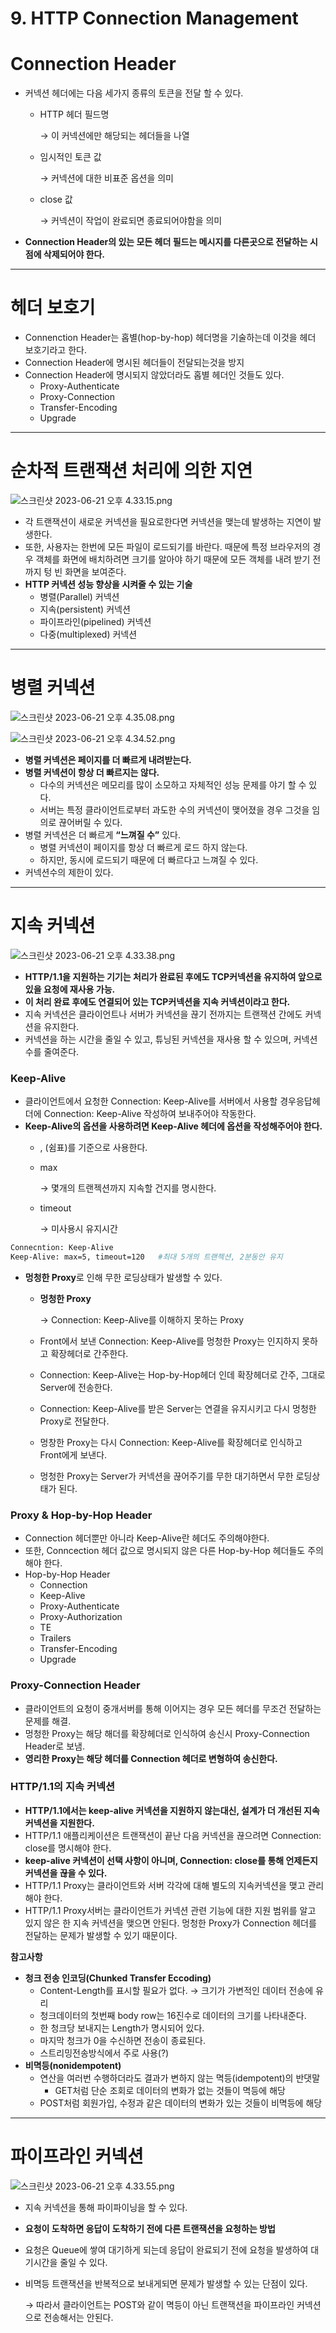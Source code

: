 # 9. HTTP Connection Management

# Connection Header

- 커넥션 헤더에는 다음 세가지 종류의 토큰을 전달 할 수 있다.
    - HTTP 헤더 필드명
        
        → 이 커넥션에만 해당되는 헤더들을 나열
        
    - 임시적인 토큰 값
        
        → 커넥션에 대한 비표준 옵션을 의미
        
    - close 값
        
        → 커넥션이 작업이 완료되면 종료되어야함을 의미
        
- **Connection Header의 있는 모든 헤더 필드는 메시지를 다른곳으로 전달하는 시점에 삭제되어야 한다.**

---

# 헤더 보호기

- Connenction Header는 홉별(hop-by-hop) 헤더명을 기술하는데 이것을 헤더 보호기라고 한다.
- Connection Header에 명시된 헤더들이 전달되는것을 방지
- Connection Header에 명시되지 않았더라도 홉별 헤더인 것들도 있다.
    - Proxy-Authenticate
    - Proxy-Connection
    - Transfer-Encoding
    - Upgrade

---

# 순차적 트랜잭션 처리에 의한 지연

![스크린샷 2023-06-21 오후 4.33.15.png](9%20HTTP%20Connection%20Management%20fe54bcd2b476490ea18810ba184a88d0/%25EC%258A%25A4%25ED%2581%25AC%25EB%25A6%25B0%25EC%2583%25B7_2023-06-21_%25EC%2598%25A4%25ED%259B%2584_4.33.15.png)

- 각 트랜잭션이 새로운 커넥션을 필요로한다면 커넥션을 맺는데 발생하는 지연이 발생한다.
- 또한, 사용자는 한번에 모든 파일이 로드되기를 바란다. 때문에 특정 브라우저의 경우 객체를 화면에 배치하려면 크기를 알아야 하기 때문에 모든 객체를 내려 받기 전까지 텅 빈 화면을 보여준다.
- **HTTP 커넥션 성능 향상을 시켜줄 수 있는 기술**
    - 병렬(Parallel) 커넥션
    - 지속(persistent) 커넥션
    - 파이프라인(pipelined) 커넥션
    - 다중(multiplexed) 커넥션

---

# 병렬 커넥션

![스크린샷 2023-06-21 오후 4.35.08.png](9%20HTTP%20Connection%20Management%20fe54bcd2b476490ea18810ba184a88d0/%25EC%258A%25A4%25ED%2581%25AC%25EB%25A6%25B0%25EC%2583%25B7_2023-06-21_%25EC%2598%25A4%25ED%259B%2584_4.35.08.png)

![스크린샷 2023-06-21 오후 4.34.52.png](9%20HTTP%20Connection%20Management%20fe54bcd2b476490ea18810ba184a88d0/%25EC%258A%25A4%25ED%2581%25AC%25EB%25A6%25B0%25EC%2583%25B7_2023-06-21_%25EC%2598%25A4%25ED%259B%2584_4.34.52.png)

- **병렬 커넥션은 페이지를 더 빠르게 내려받는다.**
- **병렬 커넥션이 항상 더 빠르지는 않다.**
    - 다수의 커넥션은 메모리를 많이 소모하고 자체적인 성능 문제를 야기 할 수 있다.
    - 서버는 특정 클라이언트로부터 과도한 수의 커넥션이 맺어졌을 경우 그것을 임의로 끊어버릴 수 있다.
- 병렬 커넥션은 더 빠르게 **“**느껴질 수**”** 있다.
    - 병렬 커넥션이 페이지를 항상 더 빠르게 로드 하지 않는다.
    - 하지만, 동시에 로드되기 때문에 더 빠르다고 느껴질 수 있다.
- 커넥션수의 제한이 있다.

---

# 지속 커넥션

![스크린샷 2023-06-21 오후 4.33.38.png](9%20HTTP%20Connection%20Management%20fe54bcd2b476490ea18810ba184a88d0/%25EC%258A%25A4%25ED%2581%25AC%25EB%25A6%25B0%25EC%2583%25B7_2023-06-21_%25EC%2598%25A4%25ED%259B%2584_4.33.38.png)

- **HTTP/1.1을 지원하는 기기는 처리가 완료된 후에도 TCP커넥션을 유지하여 앞으로 있을 요청에 재사용 가능.**
- **이 처리 완료 후에도 연결되어 있는 TCP커넥션을 지속 커넥션이라고 한다.**
- 지속 커넥션은 클라이언트나 서버가 커넥션을 끊기 전까지는 트랜잭션 간에도 커넥션을 유지한다.
- 커넥션을 하는 시간을 줄일 수 있고, 튜닝된 커넥션을 재사용 할 수 있으며, 커넥션수를 줄여준다.

### Keep-Alive

- 클라이언트에서 요청한 Connection: Keep-Alive를 서버에서 사용할 경우응답헤더에 
Connection: Keep-Alive 작성하여 보내주어야 작동한다.
- **Keep-Alive의 옵션을 사용하려면 Keep-Alive 헤더에 옵션을 작성해주어야 한다.**
    - , (쉼표)를 기준으로 사용한다.
    - max
        
        → 몇개의 트랜젝션까지 지속할 건지를 명시한다.
        
    - timeout
        
        → 미사용시 유지시간
        

```bash
Connecntion: Keep-Alive
Keep-Alive: max=5, timeout=120   #최대 5개의 트랜젝션, 2분동안 유지
```

- **멍청한 Proxy**로 인해 무한 로딩상태가 발생할 수 있다.
    - **멍청한 Proxy**
        
        → Connection: Keep-Alive를 이해하지 못하는 Proxy
        
    - Front에서 보낸 Connection: Keep-Alive를 멍청한 Proxy는 인지하지 못하고 확장헤더로 간주한다.
    - Connection: Keep-Alive는 Hop-by-Hop헤더 인데 확장헤더로 간주, 그대로 Server에 전송한다.
    - Connection: Keep-Alive를 받은 Server는 연결을 유지시키고 다시 멍청한 Proxy로 전달한다.
    - 멍창한 Proxy는 다시 Connection: Keep-Alive를 확장헤더로 인식하고 Front에게 보낸다.
    - 멍청한 Proxy는 Server가 커넥션을 끊어주기를 무한 대기하면서 무한 로딩상태가 된다.

### Proxy & Hop-by-Hop Header

- Connection 헤더뿐만 아니라 Keep-Alive란 헤더도 주의해야한다.
- 또한, Conncection 헤더 값으로 명시되지 않은 다른 Hop-by-Hop 헤더들도 주의해야 한다.
- Hop-by-Hop Header
    - Connection
    - Keep-Alive
    - Proxy-Authenticate
    - Proxy-Authorization
    - TE
    - Trailers
    - Transfer-Encoding
    - Upgrade

### Proxy-Connection Header

- 클라이언트의 요청이 중개서버를 통해 이어지는 경우 모든 헤더를 무조건 전달하는 문제를 해결.
- 멍청한 Proxy는 해당 해더를 확장헤더로 인식하여 송신시 Proxy-Connection Header로 보냄.
- **영리한 Proxy는 해당 헤더를 Connection 헤더로 변형하여 송신한다.**

### HTTP/1.1의 지속 커넥션

- **HTTP/1.1에서는 keep-alive 커넥션을 지원하지 않는대신, 설계가 더 개선된 지속 커넥션을 지원한다.**
- HTTP/1.1 애플리케이션은 트랜잭션이 끝난 다음 커넥션을 끊으려면 Connection: close를 명시해야 한다.
- **keep-alive 커넥션이 선택 사항이 아니며, Connection: close를 통해 언제든지 커넥션을 끊을 수 있다.**
- HTTP/1.1 Proxy는 클라이언트와 서버 각각에 대해 별도의 지속커넥션을 맺고 관리해야 한다.
- HTTP/1.1 Proxy서버는 클라이언트가 커넥션 관련 기능에 대한 지원 범위를 알고 있지 않은 한 지속 커넥션을 맺으면 안된다. 멍청한 Proxy가 Connection 헤더를 전달하는 문제가 발생할 수 있기 때문이다.

**참고사항**

- **청크 전송 인코딩(Chunked Transfer Eccoding)**
    - Content-Length를 표시할 필요가 없다. → 크기가 가변적인 데이터 전송에 유리
    - 청크데이터의 첫번째 body row는 16진수로 데이터의 크기를 나타내준다.
    - 한 청크당 보내지는 Length가 명시되어 있다.
    - 마지막 청크가 0을 수신하면 전송이 종료된다.
    - 스트리밍전송방식에서 주로 사용(?)
- **비멱등(nonidempotent)**
    - 연산을 여러번 수행하더라도 결과가 변하지 않는 멱등(idempotent)의 반댓말
        - GET처럼 단순 조회로 데이터의 변화가 없는 것들이 멱등에 해당
    - POST처럼 회원가입, 수정과 같은 데이터의 변화가 있는 것들이 비멱등에 해당

---

# 파이프라인 커넥션

![스크린샷 2023-06-21 오후 4.33.55.png](9%20HTTP%20Connection%20Management%20fe54bcd2b476490ea18810ba184a88d0/%25EC%258A%25A4%25ED%2581%25AC%25EB%25A6%25B0%25EC%2583%25B7_2023-06-21_%25EC%2598%25A4%25ED%259B%2584_4.33.55.png)

- 지속 커넥션을 통해 파이파이닝을 할 수 있다.
- **요청이 도착하면 응답이 도착하기 전에 다른 트랜잭션을 요청하는 방법**
- 요청은 Queue에 쌓여 대기하게 되는데 응답이 완료되기 전에 요청을 발생하여 대기시간을 줄일 수 있다.
- 비멱등 트랜잭션을 반복적으로 보내게되면 문제가 발생할 수 있는 단점이 있다.
    
    → 따라서 클라이언트는 POST와 같이 멱등이 아닌 트랜잭션을 파이프라인 커넥션으로 전송해서는 안된다.